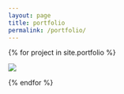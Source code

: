 ```yaml
---
layout: page
title: portfolio
permalink: /portfolio/
---
```


{% for project in site.portfolio %}
<div class="project ">
    <div class="thumbnail">
        <a href="{{ site.baseurl }}{{ project.url }}">
        <img class="thumbnail" src="{{ project.img }}"/>
        </a>
    </div>
</div>

{% endfor %}






